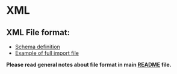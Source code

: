 # XML


## XML File format:

* [Schema definition](schema/full_import.xsd)
* [Example of full import file](examples/full_import.xml)

**Please read general notes about file format in main [README](../README.md) file.**


